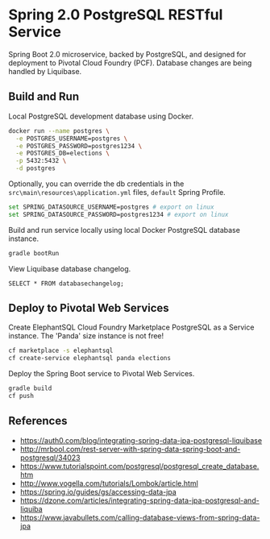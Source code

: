 # Spring 2.0 PostgreSQL RESTful Service

Spring Boot 2.0 microservice, backed by PostgreSQL, and designed for deployment to Pivotal Cloud Foundry (PCF). Database changes are being handled by Liquibase.

## Build and Run

Local PostgreSQL development database using Docker.

```bash
docker run --name postgres \
  -e POSTGRES_USERNAME=postgres \
  -e POSTGRES_PASSWORD=postgres1234 \
  -e POSTGRES_DB=elections \
  -p 5432:5432 \
  -d postgres
```

Optionally, you can override the db credentials in the `src\main\resources\application.yml` files, `default` Spring Profile.

```bash
set SPRING_DATASOURCE_USERNAME=postgres # export on linux
set SPRING_DATASOURCE_PASSWORD=postgres1234 # export on linux
```

Build and run service locally using local Docker PostgreSQL database instance.

```bash
gradle bootRun
```

View Liquibase database changelog.

```postgresplsql
SELECT * FROM databasechangelog;
```

## Deploy to Pivotal Web Services

Create ElephantSQL Cloud Foundry Marketplace PostgreSQL as a Service instance. The 'Panda' size instance is not free!

```bash
cf marketplace -s elephantsql
cf create-service elephantsql panda elections
```

Deploy the Spring Boot service to Pivotal Web Services.

```bash
gradle build
cf push
```

## References

- <https://auth0.com/blog/integrating-spring-data-jpa-postgresql-liquibase>
- <http://mrbool.com/rest-server-with-spring-data-spring-boot-and-postgresql/34023>
- <https://www.tutorialspoint.com/postgresql/postgresql_create_database.htm>
- <http://www.vogella.com/tutorials/Lombok/article.html>
- <https://spring.io/guides/gs/accessing-data-jpa>
- <https://dzone.com/articles/integrating-spring-data-jpa-postgresql-and-liquiba>
- <https://www.javabullets.com/calling-database-views-from-spring-data-jpa>
